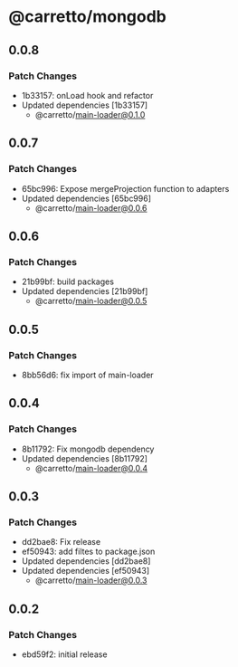 # @carretto/mongodb

## 0.0.8

### Patch Changes

- 1b33157: onLoad hook and refactor
- Updated dependencies [1b33157]
  - @carretto/main-loader@0.1.0

## 0.0.7

### Patch Changes

- 65bc996: Expose mergeProjection function to adapters
- Updated dependencies [65bc996]
  - @carretto/main-loader@0.0.6

## 0.0.6

### Patch Changes

- 21b99bf: build packages
- Updated dependencies [21b99bf]
  - @carretto/main-loader@0.0.5

## 0.0.5

### Patch Changes

- 8bb56d6: fix import of main-loader

## 0.0.4

### Patch Changes

- 8b11792: Fix mongodb dependency
- Updated dependencies [8b11792]
  - @carretto/main-loader@0.0.4

## 0.0.3

### Patch Changes

- dd2bae8: Fix release
- ef50943: add filtes to package.json
- Updated dependencies [dd2bae8]
- Updated dependencies [ef50943]
  - @carretto/main-loader@0.0.3

## 0.0.2

### Patch Changes

- ebd59f2: initial release
